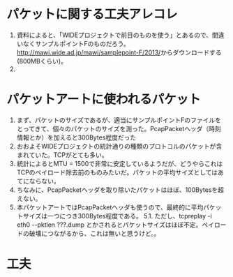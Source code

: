
パケットに関する工夫アレコレ
=========
1. 資料によると、「WIDEプロジェクトで前日のものを使う」とあるので、間違いなくサンプルポイントFのものだろう。<http://mawi.wide.ad.jp/mawi/samplepoint-F/2013/>からダウンロードする(800MBくらい)。
2. 

パケットアートに使われるパケット
=========
1. まず、パケットのサイズであるが、適当にサンプルポイントFのファイルをとってきて、個々のパケットのサイズを測った。PcapPacketヘッダ（時刻情報とか）を加えると300Bytes程度だった
2. おおよそWIDEプロジェクトの統計通りの種類のプロトコルのパケットが含まれていた。TCPがとても多い。
3. 統計によるとMTU = 1500で非常に安定しているようだが、どうやらこれはTCPのペイロード除去前のものみたいだ。パケットの平均サイズとしてはあてにならない。
4. ちなみに、PcapPacketヘッダを取り除いたパケットはほぼ、100Bytesを超えない。
5. 本パケットアートではPcapPacketヘッダも使うので、最終的に平均パケットサイズは一つにつき300Bytes程度である。
5.1. ただし、tcpreplay -i eth0 --pktlen ???.dump とかされるとパケットサイズはほぼ不定。ペイロードの破壊につながるから、これは無いと思うけど。。

工夫
=======

